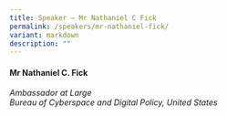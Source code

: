 ```yaml
---
title: Speaker – Mr Nathaniel C Fick
permalink: /speakers/mr-nathaniel-fick/
variant: markdown
description: ""
---
```

#### **Mr Nathaniel C. Fick**

*Ambassador at Large <br> Bureau of Cyberspace and Digital Policy, United States*
